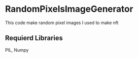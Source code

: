# RandomPixelsImageGenerator
This code make random pixel images I used to make nft
## Requierd Libraries
PIL, Numpy

